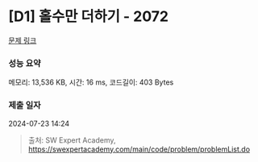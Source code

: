 # [D1] 홀수만 더하기 - 2072 

[문제 링크](https://swexpertacademy.com/main/code/problem/problemDetail.do?contestProbId=AV5QSEhaA5sDFAUq) 

### 성능 요약

메모리: 13,536 KB, 시간: 16 ms, 코드길이: 403 Bytes

### 제출 일자

2024-07-23 14:24



> 출처: SW Expert Academy, https://swexpertacademy.com/main/code/problem/problemList.do